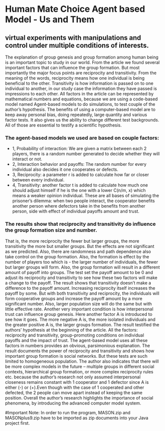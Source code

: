 # Human Mate Choice Agent based Model - Us and Them
## virtual experiments with manipulations and control under multiple conditions of interests.

The explanation of group genesis and group formation among human being is an important topic to study in our world. 
From the article we found several important factors that can influence the group formation. 
But most importantly the major focus points are reciprocity and transitivity. 
From the meaning of the words, reciprocity means how one individual is being beneficial to the other. 
Transitivity is how information is passed on to one individual to another, in our study case the information they have passed is impressions to each other. 
All factors in the article can be represented by mathematical numbers and equations, because we are using a code-based model named Agent-based models to do simulations, to test couple of the author’s hypothesis. 
The benefits of using a computer-based model are to keep away personal bias, doing repeatedly, large quantity and various factor tests. 
It also gives us the ability to change different test backgrounds. All of those are essential to testify a scientific hypothesis.

### The agent-based models we used are based on couple factors:  
  * 1, Probability of interaction: We are given a matrix between each 2 players, there is a random number generated to decide whether they will interact or not. 
  * 2, Interaction behavior and payoffs: The random number for every individual also decides it one cooperates or defects. 
  * 3, Reciprocity: a parameter r is added to calculate how far or closer between every individual. 
  * 4, Transitivity: another factor t is added to calculate how much one should adjust himself if he is the one with a lower C(n/m, x) which means a weaker opinion individual. 
   These are all bases of simulating the prisoner’s dilemma: when two people interact, the cooperator benefits another person where defectors take in the benefits from another person, side with effect of individual payoffs amount and trust.

### The results show that reciprocity and transitivity do influence the group formation size and number.  
That is, the more reciprocity the fewer but larger groups, the more transitivity the more but smaller groups. But the effects are not significant as we predicted. Also, there are randomness and path dependence also take control on the group formation. Also, the formation is effect by the number of players too which is - the larger number of individuals, the fewer but larger groups will form. Also, the group formation will result in a different amount of payoff into groups. The test set the payoff amount to be 0 and adjust its reciprocity and transitivity to see how these two factors will make a change to the payoff. The result shows that transitivity doesn’t make a difference to the payoff amount. Increasing reciprocity itself increases the payoff by some. But with both transitivity and reciprocity, the individuals will form cooperative groups and increase the payoff amount by a more significant number. Also, larger population size will do the same but with little effective rate.  Another very important condition is how interpersonal trust can influence group genesis. Here another factor A is introduced to see how it goes. The more negative A is, the more isolated individuals and the greater positive A is, the larger groups formation.
	The result testified the authors’ hypothesis at the beginning of the article. All the factors: reciprocity and transitivity, group-promoting conditions on individual payoffs and the impact of trust. The agent-based model uses all these factors in numbers provides an obvious, parsimonious explanation. The result documents the power of reciprocity and transitivity and shows how important group formation is social networks. But these tests are such limited to homogeneous population. The author also indicates that there will be more complex models in the future – multiple groups in different social contexts, hierarchical group formation, or more complex reciprocity rules etc. because the author’s research not only assumed interpersonal closeness remains constant with 1 cooperator and 1 defector since A is either (-) or (+).Even though with the case of 1 cooperated and other defected, the 2 people can move apart instead of keeping the same position.  Overall the author’s research highlights the importance of social phenomena, by introducing the advanced computer model system.
	
#Important Note: In order to run the program, MASON.zip and MASONplus9.zip have to be imported as zip documents into your Java project first.
	


